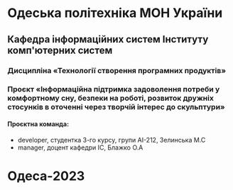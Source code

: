 # Одеська політехніка МОН України

## Кафедра інформаційних систем Інституту комп'ютерних систем

### Дисципліна «Технології створення програмних продуктів»

### Проєкт «Інформаційна підтримка задоволення потреби у комфортному сну, безпеки на роботі, розвиток дружніх стосунків в оточенні  через творчій інтерес до скульптури»

#### Проєктна команда:

- developer, студентка 3-го курсу, групи АІ-212, Зелинська М.С
- manager, доцент кафедри ІС, Блажко О.А

# Одеса-2023
